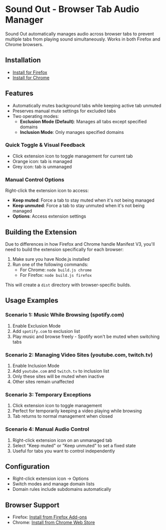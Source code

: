 # Sound Out - Browser Tab Audio Manager

Sound Out automatically manages audio across browser tabs to prevent multiple tabs from playing sound simultaneously. Works in both Firefox and Chrome browsers.

## Installation

- [Install for Firefox](https://addons.mozilla.org/en-US/firefox/addon/sound-out/)
- [Install for Chrome](https://chromewebstore.google.com/detail/emgjfabfplbjfndkgodlkfhnajagobme)

## Features

- Automatically mutes background tabs while keeping active tab unmuted
- Preserves manual mute settings for excluded tabs
- Two operating modes:
  - **Exclusion Mode (Default)**: Manages all tabs except specified domains
  - **Inclusion Mode**: Only manages specified domains

### Quick Toggle & Visual Feedback
- Click extension icon to toggle management for current tab
- Orange icon: tab is managed
- Grey icon: tab is unmanaged

### Manual Control Options
Right-click the extension icon to access:
- **Keep muted**: Force a tab to stay muted when it's not being managed
- **Keep unmuted**: Force a tab to stay unmuted when it's not being managed
- **Options**: Access extension settings

## Building the Extension

Due to differences in how Firefox and Chrome handle Manifest V3, you'll need to build the extension specifically for each browser:

1. Make sure you have Node.js installed
2. Run one of the following commands:
   - For Chrome: `node build.js chrome`
   - For Firefox: `node build.js firefox`

This will create a `dist` directory with browser-specific builds.

## Usage Examples

### Scenario 1: Music While Browsing (spotify.com)
1. Enable Exclusion Mode
2. Add `spotify.com` to exclusion list
3. Play music and browse freely - Spotify won't be muted when switching tabs

### Scenario 2: Managing Video Sites (youtube.com, twitch.tv)
1. Enable Inclusion Mode
2. Add `youtube.com` and `twitch.tv` to inclusion list
3. Only these sites will be muted when inactive
4. Other sites remain unaffected

### Scenario 3: Temporary Exceptions
1. Click extension icon to toggle management
2. Perfect for temporarily keeping a video playing while browsing
3. Tab returns to normal management when closed

### Scenario 4: Manual Audio Control
1. Right-click extension icon on an unmanaged tab
2. Select "Keep muted" or "Keep unmuted" to set a fixed state
3. Useful for tabs you want to control independently

## Configuration
- Right-click extension icon → Options
- Switch modes and manage domain lists
- Domain rules include subdomains automatically 

## Browser Support
- Firefox: [Install from Firefox Add-ons](https://addons.mozilla.org/en-US/firefox/addon/sound-out/)
- Chrome: [Install from Chrome Web Store](https://chromewebstore.google.com/detail/emgjfabfplbjfndkgodlkfhnajagobme) 